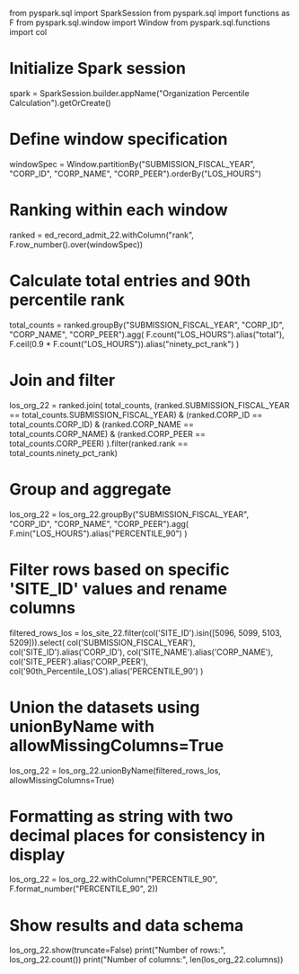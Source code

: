 from pyspark.sql import SparkSession
from pyspark.sql import functions as F
from pyspark.sql.window import Window
from pyspark.sql.functions import col

# Initialize Spark session
spark = SparkSession.builder.appName("Organization Percentile Calculation").getOrCreate()

# Define window specification
windowSpec = Window.partitionBy("SUBMISSION_FISCAL_YEAR", "CORP_ID", "CORP_NAME", "CORP_PEER").orderBy("LOS_HOURS")

# Ranking within each window
ranked = ed_record_admit_22.withColumn("rank", F.row_number().over(windowSpec))

# Calculate total entries and 90th percentile rank
total_counts = ranked.groupBy("SUBMISSION_FISCAL_YEAR", "CORP_ID", "CORP_NAME", "CORP_PEER").agg(
    F.count("LOS_HOURS").alias("total"),
    F.ceil(0.9 * F.count("LOS_HOURS")).alias("ninety_pct_rank")
)

# Join and filter
los_org_22 = ranked.join(
    total_counts,
    (ranked.SUBMISSION_FISCAL_YEAR == total_counts.SUBMISSION_FISCAL_YEAR) &
    (ranked.CORP_ID == total_counts.CORP_ID) &
    (ranked.CORP_NAME == total_counts.CORP_NAME) &
    (ranked.CORP_PEER == total_counts.CORP_PEER)
).filter(ranked.rank == total_counts.ninety_pct_rank)

# Group and aggregate
los_org_22 = los_org_22.groupBy("SUBMISSION_FISCAL_YEAR", "CORP_ID", "CORP_NAME", "CORP_PEER").agg(
    F.min("LOS_HOURS").alias("PERCENTILE_90")
)

# Filter rows based on specific 'SITE_ID' values and rename columns
filtered_rows_los = los_site_22.filter(col('SITE_ID').isin([5096, 5099, 5103, 5209])).select(
    col('SUBMISSION_FISCAL_YEAR'),
    col('SITE_ID').alias('CORP_ID'),
    col('SITE_NAME').alias('CORP_NAME'),
    col('SITE_PEER').alias('CORP_PEER'),
    col('90th_Percentile_LOS').alias('PERCENTILE_90')
)

# Union the datasets using unionByName with allowMissingColumns=True
los_org_22 = los_org_22.unionByName(filtered_rows_los, allowMissingColumns=True)

# Formatting as string with two decimal places for consistency in display
los_org_22 = los_org_22.withColumn("PERCENTILE_90", F.format_number("PERCENTILE_90", 2))

# Show results and data schema
los_org_22.show(truncate=False)
print("Number of rows:", los_org_22.count())
print("Number of columns:", len(los_org_22.columns))
